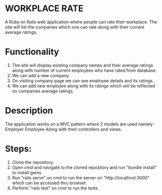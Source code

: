 # WORKPLACE RATE

A Ruby on Rails web application where people can rate their workplace. The site will list the companies which one can rate along with their current average ratings.

# Functionality

1. The site will display existing company names and their average ratings along with number of current employees who have rated from database.
2. We can add a new company.
3. On visiting company page we can see employee details and its ratings.
4. We can add new employee along with its ratings which will be reflected on companies average ratings.

# Description

The application works on a MVC pattern where 2 models are used namely :
Employer
Employee
Along with their controllers and views.

# Steps:
1. Clone the repository.
2. Open cmd and navigate to the cloned repository and run "bundle install" to install gems.
3. Run "rails serve" on cmd to run the server on "http://localhost:3000" which can be accessed thru browser.
4. Perform "rails test" on cmd to run the tests.
